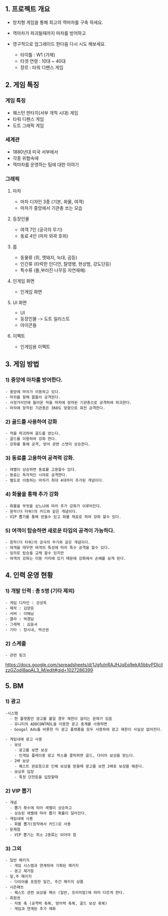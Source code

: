 ## 1. 프로젝트 개요

- 방치형 게임을 통해 최고의 역마차를 구축 하세요. 
- 역마차가 파괴될때까지 마차를 방어하고 
- 영구적으로 업그레이드 한다음 다시 시도 해보세요.  

  - 타이틀 : W1 (가제)
  - 타겟 연령 : 10대 ~ 40대 
  - 쟝르 : 타워 디펜스 게임 

## 2. 게임 특징
### 게임 특징

- 웨스턴 판타지(서부 개척 시대) 게임
- 타워 디펜스 게임
- 도트 그래픽 게임

### 세계관

- 1880년대 미국 서부에서 
- 각종 위협속에 
- 역마차를 운영하는 팀에 대한 이야기
  
### 그래픽
1) 마차
    - 마차 디자인 3종 (기본, 화물, 여객)
    - 마차가 중앙에서 기관총 쏘는 모습 

2) 등장인물 
    - 여객 7인 (궁극의 무기)
    - 동료 4인 (마차 외곽 호위)

3) 몹
    - 동물류 (쥐, 멧돼지, 늑대, 곰등)
    - 인간류 (타락한 인디언, 탈영병, 현상범, 강도단등)
    - 특수류 (돌,부러진 나무등 자연재해)

4) 인게임 화면
    - 인게임 화면  

5) UI 화면
    - UI 
    - 등장인물 -> 도트 일러스트
    - 아이콘들

6) 이펙트
    - 인게임용 이펙트

## 3. 게임 방법
### 1) 중앙에 마차를 방어한다. 
    - 중앙에 마차가 이동하고 있다. 
    - 마차를 항해 몹들이 공격한다. 
    - 사정거리안에 들어온 적을 마차에 장차된 기관총으로 공격하여 파괴한다. 
    - 마차에 장착된 기관총은 360도 방향으로 회전 공격한다. 

### 2) 골드를 사용하여 강화
    - 적을 파괴하여 골드를 얻는다. 
    - 골드를 이용하여 강화 한다. 
    - 강화를 통해 공격, 방어 관련 스탯이 상승한다.

### 3) 동료를 고용하여 공격력 강화.
    - 레벨이 상승하면 동료를 고용할수 있다.
    - 동료는 독자적인 시야로 공격한다. 
    - 별도로 이동하는 마차가 최대 4대까지 추가된 개념이다.  

### 4) 화물을 통해 추가 강화
    - 화물을 무엇을 싣느냐에 따라 추가 강화가 이루어진다.
    - 원작(더 타워)의 카드와 같은 개념이다.
    - VIP 뽑기를 통해 얻을수 있고 화물 재료로 하여 강화 할수 있다. 

### 5) 여객이 탑승하면 새로운 타입의 공격이 가능하다.
    - 원작(더 타워)의 궁극의 무기와 같은 개념이다. 
    - 여객을 태우면 여객의 특성에 따라 특수 공격을 할수 있다. 
    - 임의로 탑승을 교체 할수 있지만 
    - 여객의 강화는 이동 거리에 있기 때문에 강화에서 손해를 보게 된다. 


## 4. 인력 운영 현황
### 1) 개발 인력 : 총 5명 (기타 제외) 
    - 게임 디자인 : 강성욱
    - 제작 : 김양운
    - 서버 : 이해남
    - 클라 : 박경담
    - 그래픽 : 김윤서
    - 기타 : 장시내, 박선권

### 2) 스케줄 
    - 관련 링크 
https://docs.google.com/spreadsheets/d/1JgfulnRAJHJqEq9ekA5bbyPDlcilzzGZodI8apAL3_M/edit#gid=1027286399

## 5. BM
### 1) 광고
    -시스템 
      - 한 플랫폼만 광고를 붙일 경우 제한이 걸리는 문제가 있음
      - 유니티의 ADDCONTROL을 이용한 광고 중계를 사용하면  
      - Googol Ads를 비롯한 타 광고 플랫폼을 모두 사용하여 광고 제한이 사실상 없어진다.

    - 게임내에 광고 사용 
      - 보상
        - 광고를 보면 보상
        - 인게임 플레이중 광고 박스를 클릭하면 골드, 다이아 보상을 받는다. 
      - 2배 보상
        - 퀘스트 완료등으로 인해 보상을 받을때 광고를 보면 2배로 보상을 해준다.
      - 보상후 입장
        - 특정 던전등을 입장할때 
      
### 2) VIP 뽑기
    - 개념
      - 뽑기 횟수에 따라 레벨이 상승하고 
      - 상승된 레벨에 따라 뽑기 확률이 달라진다.
    - 게임내에 사용 
      - 화물 뽑기(원작에서 카드)로 사용    
    - 문제점
      - VIP 뽑기는 최소 2종류는 되어야 함 

### 3) 그외 
    - 일반 패키지
      - 게임 시스템과 연계하여 기획된 패키지
      - 광고 제거등 
    - 일,주 패키지 
      - 다이아를 포함한 일간, 주간 패키지 상품
    - 시즌패쓰
      - 퀘스트 관련 보상을 패쓰 (일반, 프리미엄)에 따라 다르게 한다.
    - 회원권
      - 자동 축 (공격력 축복, 방어력 축복, 골드 보상 축복)
      - 게임과 연계된 추가 재화 
